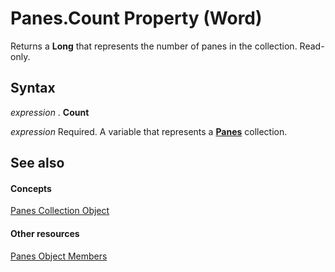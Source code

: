 
# Panes.Count Property (Word)

Returns a  **Long** that represents the number of panes in the collection. Read-only.


## Syntax

 _expression_ . **Count**

 _expression_ Required. A variable that represents a **[Panes](6ed6353c-9134-f47d-a108-13e84eced8ff.md)** collection.


## See also


#### Concepts


[Panes Collection Object](6ed6353c-9134-f47d-a108-13e84eced8ff.md)
#### Other resources


[Panes Object Members](22673447-a48d-afea-0642-5eb2a3efd221.md)
